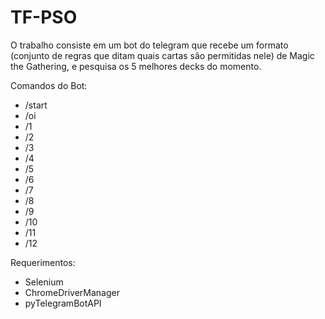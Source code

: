 # TF-PSO

O trabalho consiste em um bot do telegram que recebe um formato (conjunto de regras que ditam quais cartas são permitidas nele) de Magic the Gathering, e pesquisa os 5 melhores decks do momento.

Comandos do Bot:
* /start
* /oi
* /1
* /2
* /3
* /4
* /5
* /6
* /7
* /8
* /9
* /10
* /11
* /12

Requerimentos:

* Selenium
* ChromeDriverManager
* pyTelegramBotAPI
